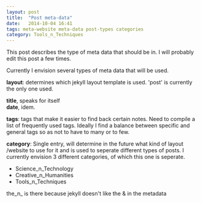 ```yaml
---
layout: post
title:  "Post meta-data"
date:   2014-10-04 16:41
tags: meta-website meta-data post-types categories
category: Tools_n_Techniques 
---
```


This post describes the type of meta data that should be in. I will probably edit this post a few times. 

Currently I envision several types of meta data that will be used. 

 **layout**: determines which jekyll layout template is used. 
'post' is currently the only one used. 

**title**, speaks for itself  
**date**, idem. 

**tags**: tags that make it easier to find back certain notes. Need to compile a list of frequently used tags. Ideally I find a balance between specific and general tags so as not to have to many or to few. 

**category**: Single entry, will determine in the future what kind of layout /website to use for it and is used to seperate different types of posts. I currently envision 3 different categories, of which this one is seperate. 

*   Science_n_Technology 
*   Creative_n_Humanities
*   Tools_n_Techniques 

the_n_ is there because jekyll doesn't like the & in the metadata


